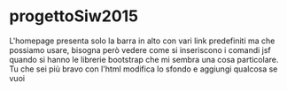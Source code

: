 # progettoSiw2015

L'homepage presenta solo la barra in alto con vari link predefiniti ma che possiamo usare, bisogna però vedere come 
si inseriscono i comandi jsf quando si hanno le librerie bootstrap che mi sembra una cosa particolare.
Tu che sei più bravo con l'html modifica lo sfondo e aggiungi qualcosa se vuoi
